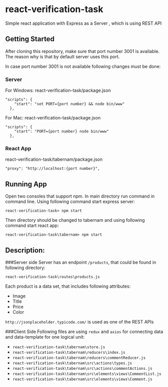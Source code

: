 # react-verification-task
Simple react application with Express as a Server , which is using REST API

## Getting Started
After cloning this repository, make sure that port number 3001 is available. The reason why is that by default server uses this port.

In case port number 3001 is not available following changes must be done:

### Server
For Windows:
react-verification-task/package.json

```
"scripts": {
    "start": "set PORT={port number} && node bin/www"
  },
```

For Mac:
react-verification-task/package.json

```
"scripts": {
    "start": "PORT={port number} node bin/www"
  },
```

### React App
react-verification-task/tabernam/package.json
```
"proxy": "http://localhost:{port number}",
```

## Running App
Open two consoles that support npm.
In main directory run command in command line. Using following command start express server:
```
react-verification-task> npm start
```
Then directory should be changed to tabernam and using following command start react app:
```
react-verification-task\tabernam> npm start
```

## Description:

###Server side
Server has an endpoint `/products`, that could be found in following directory:
```
react-verification-task\routes\products.js
```
Each product is a data set, that includes following attributes:
* Image
* Title
* Price
* Color

`http://jsonplaceholder.typicode.com/` is used as one of the REST APIs

###Client Side
Following files are using `redux` and `axios` for connecting data and data-template for one logical unit:
* `react-verification-task\tabernam\store.js`
* `react-verification-task\tabernam\reducers\index.js`
* `react-verification-task\tabernam\reducers\commentReducer.js`
* `react-verification-task\tabernam\src\actions\types.js`
* `react-verification-task\tabernam\src\actions\commentActions.js`
* `react-verification-task\tabernam\src\elements\views\CommentList.js`
* `react-verification-task\tabernam\src\elements\views\Comment.js`


